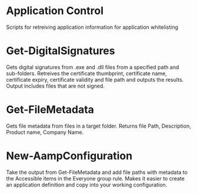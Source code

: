 # Application Control
Scripts for retreiving application information for application whitelisting

# Get-DigitalSignatures
Gets digital signatures from .exe and .dll files from a specified path and sub-folders. Retreives the certificate thumbprint, certificate name, certificate expiry, certificate validity and file path and outputs the results. Output includes files that are not signed.

# Get-FileMetadata
 Gets file metadata from files in a target folder. Returns file Path, Description, Product name, Company Name.

# New-AampConfiguration
Take the output from Get-FileMetadata and add file paths with metadata to the Accessible items in the Everyone group rule.
Makes it easier to create an application definition and copy into your working configuration.